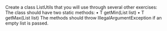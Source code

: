 Create a class ListUtils that you will use through several other exercises:
The class should have two static methods:
    • T getMin(List<T> list)
    • T getMax(List<T> list)
The methods should throw IllegalArgumentException if an empty list is passed.
